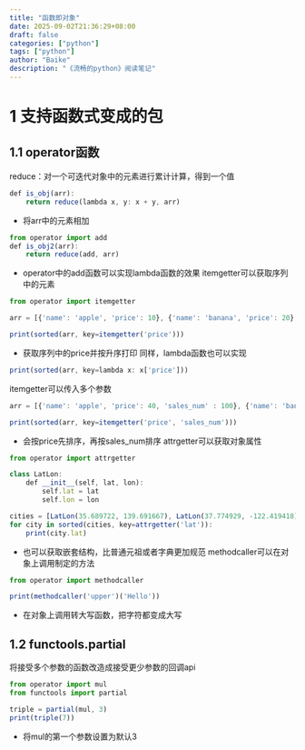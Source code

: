 ```yaml
---
title: "函数即对象"
date: 2025-09-02T21:36:29+08:00
draft: false
categories: ["python"]
tags: ["python"]
author: "Baike"
description: "《流畅的python》阅读笔记"
---
```


# 1	支持函数式变成的包
## 1.1	operator函数
reduce：对一个可迭代对象中的元素进行累计计算，得到一个值
```js
def is_obj(arr):
    return reduce(lambda x, y: x + y, arr)
```
- 将arr中的元素相加
```js
from operator import add
def is_obj2(arr):
    return reduce(add, arr)
```
- operator中的add函数可以实现lambda函数的效果
itemgetter可以获取序列中的元素
```js
from operator import itemgetter

arr = [{'name': 'apple', 'price': 10}, {'name': 'banana', 'price': 20}, {'name': 'cherry', 'price': 30}]

print(sorted(arr, key=itemgetter('price')))
```
- 获取序列中的price并按升序打印
同样，lambda函数也可以实现
```js
print(sorted(arr, key=lambda x: x['price']))
```
itemgetter可以传入多个参数
```js
arr = [{'name': 'apple', 'price': 40, 'sales_num' : 100}, {'name': 'banana', 'price': 20, 'sales_num' : 200}, {'name': 'cherry', 'price': 30, 'sales_num' : 300}, {'name': 'date', 'price': 30, 'sales_num' : 400}]

print(sorted(arr, key=itemgetter('price', 'sales_num')))
```
- 会按price先排序，再按sales_num排序
attrgetter可以获取对象属性
```js
from operator import attrgetter

class LatLon:
    def __init__(self, lat, lon):
        self.lat = lat
        self.lon = lon

cities = [LatLon(35.689722, 139.691667), LatLon(37.774929, -122.419418), LatLon(40.712776, -74.005974)]
for city in sorted(cities, key=attrgetter('lat')):
    print(city.lat)
```
- 也可以获取嵌套结构，比普通元祖或者字典更加规范
methodcaller可以在对象上调用制定的方法
```js
from operator import methodcaller

print(methodcaller('upper')('Hello'))
```
- 在对象上调用转大写函数，把字符都变成大写
## 1.2	functools.partial
将接受多个参数的函数改造成接受更少参数的回调api
```js
from operator import mul
from functools import partial

triple = partial(mul, 3)
print(triple(7))
```
- 将mul的第一个参数设置为默认3

